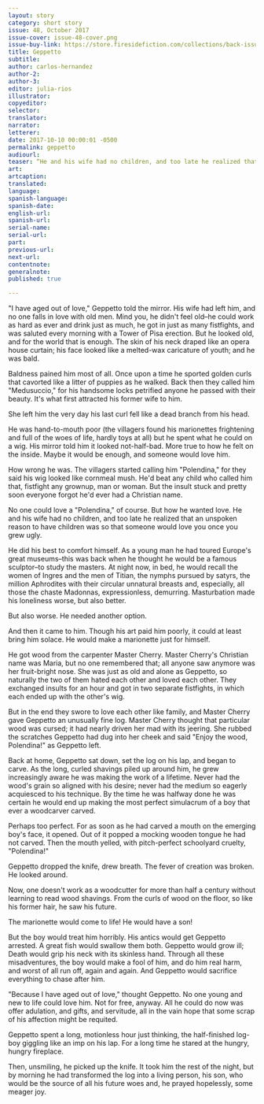 ```yaml
---
layout: story
category: short story
issue: 48, October 2017
issue-cover: issue-48-cover.png
issue-buy-link: https://store.firesidefiction.com/collections/back-issues/products/fireside-magazine-issue-48
title: Geppetto
subtitle:
author: carlos-hernandez
author-2:
author-3:
editor: julia-rios
illustrator:
copyeditor:
selector:
translator:
narrator:
letterer:
date: 2017-10-10 00:00:01 -0500
permalink: geppetto
audiourl:
teaser: “He and his wife had no children, and too late he realized that an unspoken reason to have children was so that someone would love you once you grew ugly.”
art:
artcaption:
translated:
language:
spanish-language:
spanish-date:
english-url:
spanish-url:
serial-name:
serial-url:
part:
previous-url:
next-url:
contentnote:
generalnote:
published: true

---
```


"I have aged out of love," Geppetto told the mirror. His wife had left him, and no one falls in love with old men. Mind you, he didn't feel old–he could work as hard as ever and drink just as much, he got in just as many fistfights, and was saluted every morning with a Tower of Pisa erection. But he looked old, and for the world that is enough. The skin of his neck draped like an opera house curtain; his face looked like a melted-wax caricature of youth; and he was bald.

Baldness pained him most of all. Once upon a time he sported golden curls that cavorted like a litter of puppies as he walked. Back then they called him "Medusuccio," for his handsome locks petrified anyone he passed with their beauty. It's what first attracted his former wife to him.

She left him the very day his last curl fell like a dead branch from his head.

He was hand-to-mouth poor (the villagers found his marionettes frightening and full of the woes of life, hardly toys at all) but he spent what he could on a wig. His mirror told him it looked not-half-bad. More true to how he felt on the inside. Maybe it would be enough, and someone would love him.

How wrong he was. The villagers started calling him "Polendina," for they said his wig looked like cornmeal mush. He'd beat any child who called him that, fistfight any grownup, man or woman. But the insult stuck and pretty soon everyone forgot he'd ever had a Christian name.

No one could love a "Polendina," of course. But how he wanted love. He and his wife had no children, and too late he realized that an unspoken reason to have children was so that someone would love you once you grew ugly.

He did his best to comfort himself. As a young man he had toured Europe's great museums–this was back when he thought he would be a famous sculptor–to study the masters. At night now, in bed, he would recall the women of Ingres and the men of Titian, the nymphs pursued by satyrs, the million Aphrodites with their circular unnatural breasts and, especially, all those the chaste Madonnas, expressionless, demurring. Masturbation made his loneliness worse, but also better.

But also worse. He needed another option.

And then it came to him. Though his art paid him poorly, it could at least bring him solace. He would make a marionette just for himself.

He got wood from the carpenter Master Cherry. Master Cherry's Christian name was Maria, but no one remembered that; all anyone saw anymore was her fruit-bright nose. She was just as old and alone as Geppetto, so naturally the two of them hated each other and loved each other. They exchanged insults for an hour and got in two separate fistfights, in which each ended up with the other's wig.

But in the end they swore to love each other like family, and Master Cherry gave Geppetto an unusually fine log. Master Cherry thought that particular wood was cursed; it had nearly driven her mad with its jeering. She rubbed the scratches Geppetto had dug into her cheek and said "Enjoy the wood, Polendina!" as Geppetto left.

Back at home, Geppetto sat down, set the log on his lap, and began to carve. As the long, curled shavings piled up around him, he grew increasingly aware he was making the work of a lifetime. Never had the wood's grain so aligned with his desire; never had the medium so eagerly acquiesced to his technique. By the time he was halfway done he was certain he would end up making the most perfect simulacrum of a boy that ever a woodcarver carved.

Perhaps too perfect. For as soon as he had carved a mouth on the emerging boy's face, it opened. Out of it popped a mocking wooden tongue he had not carved. Then the mouth yelled, with pitch-perfect schoolyard cruelty, "Polendina!"

Geppetto dropped the knife, drew breath. The fever of creation was broken. He looked around.

Now, one doesn't work as a woodcutter for more than half a century without learning to read wood shavings. From the curls of wood on the floor, so like his former hair, he saw his future.

The marionette would come to life! He would have a son!

But the boy would treat him horribly. His antics would get Geppetto arrested. A great fish would swallow them both. Geppetto would grow ill; Death would grip his neck with its skinless hand. Through all these misadventures, the boy would make a fool of him, and do him real harm, and worst of all run off, again and again. And Geppetto would sacrifice everything to chase after him.

"Because I have aged out of love," thought Geppetto. No one young and new to life could love him. Not for free, anyway. All he could do now was offer adulation, and gifts, and servitude, all in the vain hope that some scrap of his affection might be requited.

Geppetto spent a long, motionless hour just thinking, the half-finished log-boy giggling like an imp on his lap. For a long time he stared at the hungry, hungry fireplace.

Then, unsmiling, he picked up the knife. It took him the rest of the night, but by morning he had transformed the log into a living person, his son, who would be the source of all his future woes and, he prayed hopelessly, some meager joy.
